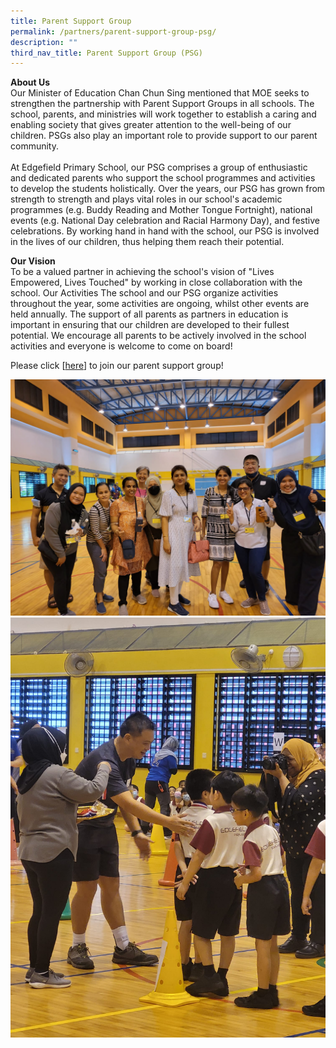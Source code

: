 ```yaml
---
title: Parent Support Group
permalink: /partners/parent-support-group-psg/
description: ""
third_nav_title: Parent Support Group (PSG)
---
```

**About Us** <br>
Our Minister of Education Chan Chun Sing mentioned that MOE seeks to strengthen the partnership with
Parent Support Groups in all schools. The school, parents, and ministries will work together to establish a
caring and enabling society that gives greater attention to the well-being of our children. PSGs also play
an important role to provide support to our parent community.<br>
<br>At Edgefield Primary School, our PSG comprises a group of enthusiastic and dedicated parents who
support the school programmes and activities to develop the students holistically. Over the years, our
PSG has grown from strength to strength and plays vital roles in our school&#39;s academic programmes (e.g.
Buddy Reading and Mother Tongue Fortnight), national events (e.g. National Day celebration and Racial
Harmony Day), and festive celebrations. By working hand in hand with the school, our PSG is involved in
the lives of our children, thus helping them reach their potential.<br>

**Our Vision**<br>
To be a valued partner in achieving the school&#39;s vision of &quot;Lives Empowered, Lives Touched&quot; by working
in close collaboration with the school.
Our Activities
The school and our PSG organize activities throughout the year, some activities are ongoing, whilst other
events are held annually. The support of all parents as partners in education is important in ensuring that
our children are developed to their fullest potential. We encourage all parents to be actively involved in
the school activities and everyone is welcome to come on board!

Please click [[here](https://docs.google.com/forms/d/e/1FAIpQLSeKs6n11d3kmMw47ecn68jTPNjB8bl6F8lCKUcOQ2Y8geHieA/viewform?embedded=true)] to join our parent support group!

![](/images/Sports%20Carnival%203.jpg)
<br>![](/images/Sports%20Carnival%204.jpg)
<br>